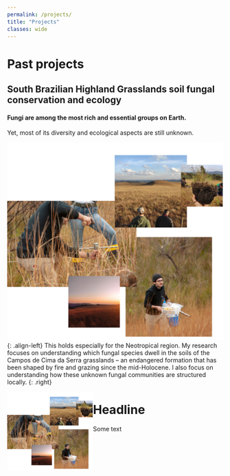 ```yaml
---
permalink: /projects/
title: "Projects"
classes: wide
---
```







# Past projects
## South Brazilian Highland Grasslands soil fungal conservation and ecology
#### Fungi are among the most rich and essential groups on Earth.
Yet, most of its diversity and ecological aspects are still unknown.

![](/assets/images/campo_site.png){: .align-left}
This holds especially for the Neotropical region. My research focuses on understanding which fungal species dwell in the soils of the Campos de Cima da Serra grasslands – an endangered formation that has been shaped by fire and grazing since the mid-Holocene. I also focus on understanding how these unknown fungal communities are structured locally. {: .right}




<img align="left" width="200" src="/assets/images/campo_site.png" />

# Headline 

Some text
